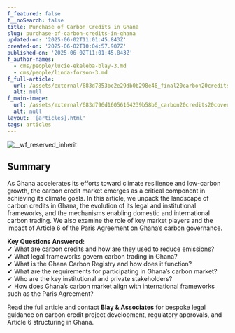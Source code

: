 ```yaml
---
f_featured: false
f__noSearch: false
title: Purchase of Carbon Credits in Ghana
slug: purchase-of-carbon-credits-in-ghana
updated-on: '2025-06-02T11:01:45.843Z'
created-on: '2025-06-02T10:04:57.907Z'
published-on: '2025-06-02T11:01:45.843Z'
f_author-names:
  - cms/people/lucie-ekeleba-blay-3.md
  - cms/people/linda-forson-3.md
f_full-article:
  url: /assets/external/683d7853bc2e29db0b298e46_final20carbon20credits.pdf
  alt: null
f_main-image:
  url: /assets/external/683d796d16056164239b58b6_carbon20credits20cover.jpg
  alt: null
layout: '[articles].html'
tags: articles
---
```


![__wf_reserved_inherit](/assets/external/683d7a35c5c25abd5987846b_cover20thumbnail.jpg)

Summary
-------

As Ghana accelerates its efforts toward climate resilience and low-carbon growth, the carbon credit market emerges as a critical component in achieving its climate goals. In this article, we unpack the landscape of carbon credits in Ghana, the evolution of its legal and institutional frameworks, and the mechanisms enabling domestic and international carbon trading. We also examine the role of key market players and the impact of Article 6 of the Paris Agreement on Ghana’s carbon governance.

**Key Questions Answered:**  
✔ What are carbon credits and how are they used to reduce emissions?  
✔ What legal frameworks govern carbon trading in Ghana?  
✔ What is the Ghana Carbon Registry and how does it function?  
✔ What are the requirements for participating in Ghana’s carbon market?  
✔ Who are the key institutional and private stakeholders?  
✔ How does Ghana’s carbon market align with international frameworks such as the Paris Agreement?

Read the full article and contact **Blay & Associates** for bespoke legal guidance on carbon credit project development, regulatory approvals, and Article 6 structuring in Ghana.
